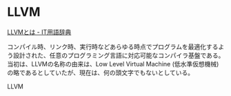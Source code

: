 # LLVM

[LLVMとは - IT用語辞典](https://e-words.jp/w/LLVM.html#:~:text=LLVM（Low%20Level%20Virtual%20Machine,として公開されている%E3%80%82)

コンパイル時、リンク時、実行時などあらゆる時点でプログラムを最適化するよう設計された、任意のプログラミング言語に対応可能なコンパイラ基盤である。当初は、LLVMの名称の由来は、Low Level Virtual Machine (低水準仮想機械) の略であるとしていたが、現在は、何の頭文字でもないとしている。

LLVM